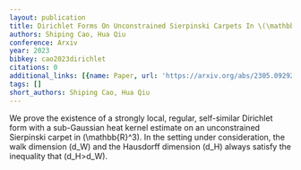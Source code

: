 ```yaml
---
layout: publication
title: Dirichlet Forms On Unconstrained Sierpinski Carpets In \(\mathbb{r}^3\)
authors: Shiping Cao, Hua Qiu
conference: Arxiv
year: 2023
bibkey: cao2023dirichlet
citations: 0
additional_links: [{name: Paper, url: 'https://arxiv.org/abs/2305.09292'}]
tags: []
short_authors: Shiping Cao, Hua Qiu
---
```

We prove the existence of a strongly local, regular, self-similar Dirichlet
form with a sub-Gaussian heat kernel estimate on an unconstrained Sierpinski
carpet in \(\mathbb\{R\}^3\). In the setting under consideration, the walk
dimension \(d_W\) and the Hausdorff dimension \(d_H\) always satisfy the inequality
that \(d_H>d_W\).